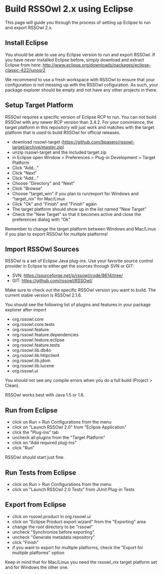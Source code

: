 Build RSSOwl 2.x using Eclipse
==============================

This page will guide you through the process of setting up Eclipse to run and export RSSOwl 2.x.

## Install Eclipse

You should be able to use any Eclipse version to run and export RSSOwl. If you have never installed Eclipse before, simply download
and extract Eclipse from here: http://www.eclipse.org/downloads/packages/eclipse-classic-422/junosr2

We recommend to use a fresh workspace with RSSOwl to ensure that your configuration is not messing up with the RSSOwl cofiguration.
As such, your package explorer should be empty and not have any other projects in there.

## Setup Target Platform

RSSOwl requires a specific version of Eclipse RCP to run. You can not build RSSOwl with any newer RCP version than 3.4.2. For your convinience,
the target platform in this repository will just work and matches with the target platform that is used to build RSSOwl for official releases.

* download rssowl-target (https://github.com/bpasero/rssowl-target/archive/master.zip)
* unzip rssowl-target and the included target.zip
* in Eclipse open Window > Preferences > Plug-in Development > Target Platform
* Click "Add..."
* Click "Next"
* Click "Add..."
* Choose "Directory" and "Next"
* Click "Browse"
* Choose "target_win" if you plan to run/export for Windows and "target_nix" for Mac/Linux
* Click "Ok" and "Finish" and "Finish" again
* The target platform should show up in the list named "New Target"
* Check the "New Target" so that it becomes active and close the preferences dialog with "Ok"

Remember to change the target platform between Windows and Mac/Linux if you plan to export RSSOwl for multiple platforms!

## Import RSSOwl Sources

RSSOwl is a set of Eclipse Java plug-ins. Use your favorite source control provider in Eclipse to either get the sources through
SVN or GIT:
* SVN: https://sourceforge.net/p/rssowl/code/8614/tree/
* GIT: https://github.com/rssowl/RSSOwl/

Make sure to check out the specific RSSOwl version you want to build. The current stable version is RSSOwl 2.1.6. 

You should see the following list of plugins and features in your package explorer after import
* org.rssowl.core
* org.rssowl.core.tests
* org.rssowl.feature
* org.rssowl.feature.dependencies
* org.rssowl.feature.eclipse
* org.rssowl.feature.tests
* org.rssowl.lib.db4o
* org.rssowl.lib.httpclient
* org.rssowl.lib.jdom
* org.rssowl.lib.lucene
* org.rssowl.ui

You should not see any compile errors when you do a full build (Project > Clean).

RSSOwl works best with Java 1.5 or 1.6.

## Run from Eclipse

* click on Run > Run Configurations from the menu
* click on "Launch RSSOwl 2.0" from "Eclipse Application"
* click the "Plug-ins" tab
* uncheck all plugins from the "Target Platform"
* click on "Add required plug-ins"
* click "Run"

RSSOwl should start just fine.

## Run Tests from Eclipse

* click on Run > Run Configurations from the menu
* click on "Launch RSSOwl 2.0 Tests" from JUnit Plug-in Tests

## Export from Eclipse

* click on rssowl.product in org.rssowl.ui
* click on "Eclipse Product export wizard" from the "Exporting" area
* change the root directory to be "rssowl"
* uncheck "Synchronize before exporting"
* uncheck "Generate metadata repository"
* click "Finish"
* if you want to export for multiple platforms, check the "Export for multiple platforms" option

Keep in mind that for Mac/Linux you need the rssowl_nix target platform set and for Windows the other one.
